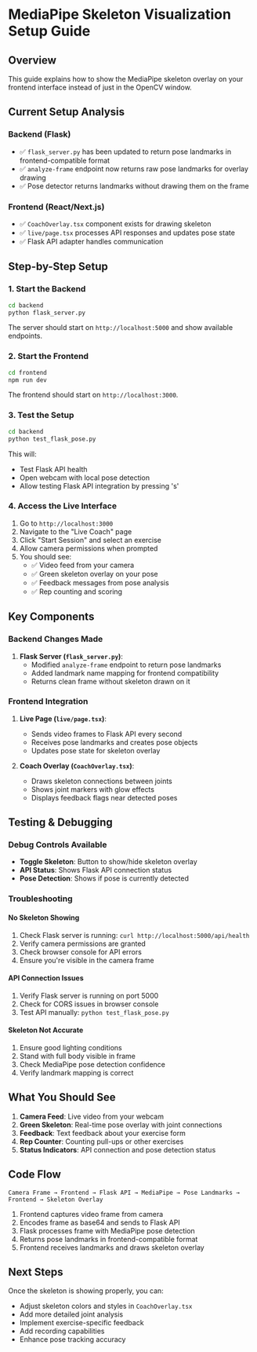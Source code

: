 # MediaPipe Skeleton Visualization Setup Guide

## Overview
This guide explains how to show the MediaPipe skeleton overlay on your frontend interface instead of just in the OpenCV window.

## Current Setup Analysis

### Backend (Flask)
- ✅ `flask_server.py` has been updated to return pose landmarks in frontend-compatible format
- ✅ `analyze-frame` endpoint now returns raw pose landmarks for overlay drawing
- ✅ Pose detector returns landmarks without drawing them on the frame

### Frontend (React/Next.js)
- ✅ `CoachOverlay.tsx` component exists for drawing skeleton
- ✅ `live/page.tsx` processes API responses and updates pose state
- ✅ Flask API adapter handles communication

## Step-by-Step Setup

### 1. Start the Backend
```bash
cd backend
python flask_server.py
```

The server should start on `http://localhost:5000` and show available endpoints.

### 2. Start the Frontend
```bash
cd frontend
npm run dev
```

The frontend should start on `http://localhost:3000`.

### 3. Test the Setup
```bash
cd backend
python test_flask_pose.py
```

This will:
- Test Flask API health
- Open webcam with local pose detection
- Allow testing Flask API integration by pressing 's'

### 4. Access the Live Interface
1. Go to `http://localhost:3000`
2. Navigate to the "Live Coach" page
3. Click "Start Session" and select an exercise
4. Allow camera permissions when prompted
5. You should see:
   - ✅ Video feed from your camera
   - ✅ Green skeleton overlay on your pose
   - ✅ Feedback messages from pose analysis
   - ✅ Rep counting and scoring

## Key Components

### Backend Changes Made
1. **Flask Server (`flask_server.py`)**:
   - Modified `analyze-frame` endpoint to return pose landmarks
   - Added landmark name mapping for frontend compatibility
   - Returns clean frame without skeleton drawn on it

### Frontend Integration
1. **Live Page (`live/page.tsx`)**:
   - Sends video frames to Flask API every second
   - Receives pose landmarks and creates pose objects
   - Updates pose state for skeleton overlay

2. **Coach Overlay (`CoachOverlay.tsx`)**:
   - Draws skeleton connections between joints
   - Shows joint markers with glow effects
   - Displays feedback flags near detected poses

## Testing & Debugging

### Debug Controls Available
- **Toggle Skeleton**: Button to show/hide skeleton overlay
- **API Status**: Shows Flask API connection status
- **Pose Detection**: Shows if pose is currently detected

### Troubleshooting

#### No Skeleton Showing
1. Check Flask server is running: `curl http://localhost:5000/api/health`
2. Verify camera permissions are granted
3. Check browser console for API errors
4. Ensure you're visible in the camera frame

#### API Connection Issues
1. Verify Flask server is running on port 5000
2. Check for CORS issues in browser console
3. Test API manually: `python test_flask_pose.py`

#### Skeleton Not Accurate
1. Ensure good lighting conditions
2. Stand with full body visible in frame
3. Check MediaPipe pose detection confidence
4. Verify landmark mapping is correct

## What You Should See

1. **Camera Feed**: Live video from your webcam
2. **Green Skeleton**: Real-time pose overlay with joint connections
3. **Feedback**: Text feedback about your exercise form
4. **Rep Counter**: Counting pull-ups or other exercises
5. **Status Indicators**: API connection and pose detection status

## Code Flow

```
Camera Frame → Frontend → Flask API → MediaPipe → Pose Landmarks → Frontend → Skeleton Overlay
```

1. Frontend captures video frame from camera
2. Encodes frame as base64 and sends to Flask API
3. Flask processes frame with MediaPipe pose detection
4. Returns pose landmarks in frontend-compatible format
5. Frontend receives landmarks and draws skeleton overlay

## Next Steps

Once the skeleton is showing properly, you can:
- Adjust skeleton colors and styles in `CoachOverlay.tsx`
- Add more detailed joint analysis
- Implement exercise-specific feedback
- Add recording capabilities
- Enhance pose tracking accuracy
